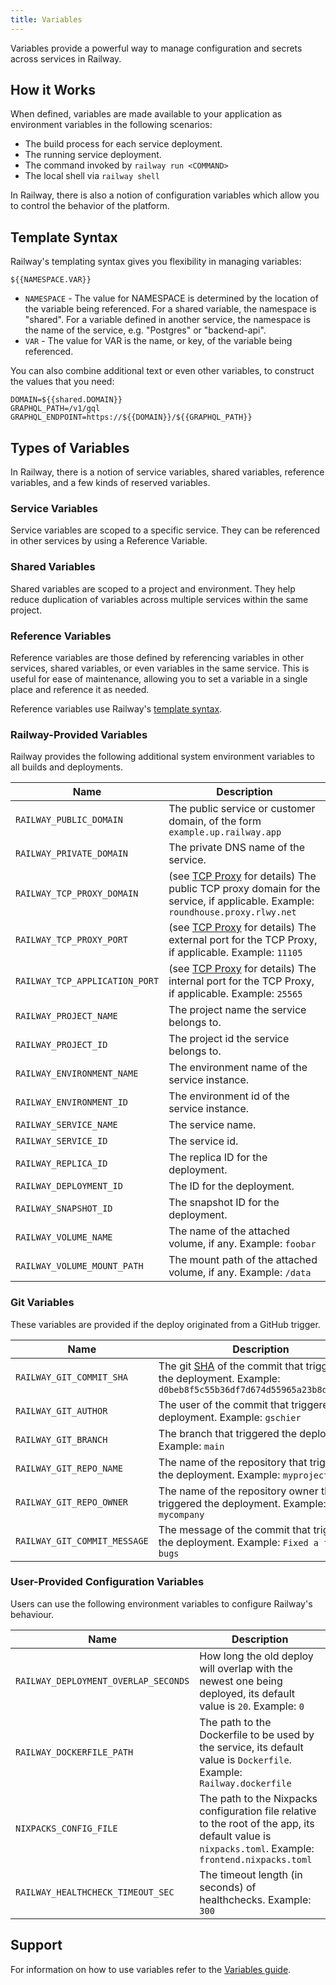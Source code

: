 ```yaml
---
title: Variables
---
```


Variables provide a powerful way to manage configuration and secrets across services in Railway.

## How it Works

When defined, variables are made available to your application as environment variables in the following scenarios:

- The build process for each service deployment.
- The running service deployment.
- The command invoked by `railway run <COMMAND>`
- The local shell via `railway shell`

In Railway, there is also a notion of configuration variables which allow you to control the behavior of the platform.

## Template Syntax

Railway's templating syntax gives you flexibility in managing variables:

```plaintext
${{NAMESPACE.VAR}}
```

- `NAMESPACE` - The value for NAMESPACE is determined by the location of the variable being referenced.  For a shared variable, the namespace is "shared".  For a variable defined in another service, the namespace is the name of the service, e.g. "Postgres" or "backend-api".
- `VAR` - The value for VAR is the name, or key, of the variable being referenced.

You can also combine additional text or even other variables, to construct the values that you need:

```plaintext
DOMAIN=${{shared.DOMAIN}}
GRAPHQL_PATH=/v1/gql
GRAPHQL_ENDPOINT=https://${{DOMAIN}}/${{GRAPHQL_PATH}}
```

## Types of Variables

In Railway, there is a notion of service variables, shared variables, reference variables, and a few kinds of reserved variables.

### Service Variables

Service variables are scoped to a specific service.  They can be referenced in other services by using a Reference Variable.

### Shared Variables

Shared variables are scoped to a project and environment.  They help reduce duplication of variables across multiple services within the same project.

### Reference Variables

Reference variables are those defined by referencing variables in other services, shared variables, or even variables in the same service.  This is useful for ease of maintenance, allowing you to set a variable in a single place and reference it as needed.

Reference variables use Railway's [template syntax](/reference/variables#template-syntax).


### Railway-Provided Variables

Railway provides the following additional system environment variables to all
builds and deployments.

| Name                           | Description                                                                                      |
|--------------------------------|--------------------------------------------------------------------------------------------------|
| `RAILWAY_PUBLIC_DOMAIN`        | The public service or customer domain, of the form `example.up.railway.app`                      |
| `RAILWAY_PRIVATE_DOMAIN`       | The private DNS name of the service.                                                             |
| `RAILWAY_TCP_PROXY_DOMAIN`     | (see [TCP Proxy](/reference/tcp-proxy) for details) The public TCP proxy domain for the service, if applicable. Example: `roundhouse.proxy.rlwy.net` |
| `RAILWAY_TCP_PROXY_PORT`       | (see [TCP Proxy](/reference/tcp-proxy) for details) The external port for the TCP Proxy, if applicable. Example: `11105`                             |
| `RAILWAY_TCP_APPLICATION_PORT` | (see [TCP Proxy](/reference/tcp-proxy) for details) The internal port for the TCP Proxy, if applicable. Example: `25565`                             |
| `RAILWAY_PROJECT_NAME`         | The project name the service belongs to.                                                         |
| `RAILWAY_PROJECT_ID`           | The project id the service belongs to.                                                           |
| `RAILWAY_ENVIRONMENT_NAME`     | The environment name of the service instance.                                                    |
| `RAILWAY_ENVIRONMENT_ID`       | The environment id of the service instance.                                                      |
| `RAILWAY_SERVICE_NAME`         | The service name.                                                                                |
| `RAILWAY_SERVICE_ID`           | The service id.                                                                                  |
| `RAILWAY_REPLICA_ID`           | The replica ID for the deployment.                                                               |
| `RAILWAY_DEPLOYMENT_ID`        | The ID for the deployment.                                                                       |
| `RAILWAY_SNAPSHOT_ID`          | The snapshot ID for the deployment.                                                              |
| `RAILWAY_VOLUME_NAME`          | The name of the attached volume, if any. Example: `foobar`                                       |
| `RAILWAY_VOLUME_MOUNT_PATH`    | The mount path of the attached volume, if any. Example: `/data`                                  |

### Git Variables

These variables are provided if the deploy originated from a GitHub trigger.

| Name                         | Description                                                                                                                                                                                          |
|------------------------------|------------------------------------------------------------------------------------------------------------------------------------------------------------------------------------------------------|
| `RAILWAY_GIT_COMMIT_SHA`     | The git [SHA](https://docs.github.com/en/github/getting-started-with-github/github-glossary#commit) of the commit that triggered the deployment. Example: `d0beb8f5c55b36df7d674d55965a23b8d54ad69b` |
| `RAILWAY_GIT_AUTHOR`         | The user of the commit that triggered the deployment. Example: `gschier`                                                                                                                             |
| `RAILWAY_GIT_BRANCH`         | The branch that triggered the deployment. Example: `main`                                                                                                                                            |
| `RAILWAY_GIT_REPO_NAME`      | The name of the repository that triggered the deployment. Example: `myproject`                                                                                                                       |
| `RAILWAY_GIT_REPO_OWNER`     | The name of the repository owner that triggered the deployment. Example: `mycompany`                                                                                                                 |
| `RAILWAY_GIT_COMMIT_MESSAGE` | The message of the commit that triggered the deployment. Example: `Fixed a few bugs`                                                                                                                 |

### User-Provided Configuration Variables

Users can use the following environment variables to configure Railway's behaviour.

| Name                                 | Description                                                                                                                                          |
|--------------------------------------|------------------------------------------------------------------------------------------------------------------------------------------------------|
| `RAILWAY_DEPLOYMENT_OVERLAP_SECONDS` | How long the old deploy will overlap with the newest one being deployed, its default value is `20`. Example: `0`                                     |
| `RAILWAY_DOCKERFILE_PATH`            | The path to the Dockerfile to be used by the service, its default value is `Dockerfile`. Example: `Railway.dockerfile`                               |
| `NIXPACKS_CONFIG_FILE`               | The path to the Nixpacks configuration file relative to the root of the app, its default value is `nixpacks.toml`. Example: `frontend.nixpacks.toml` |
| `RAILWAY_HEALTHCHECK_TIMEOUT_SEC`    | The timeout length (in seconds) of healthchecks. Example: `300`                                        

## Support

For information on how to use variables refer to the [Variables guide](/guides/variables).